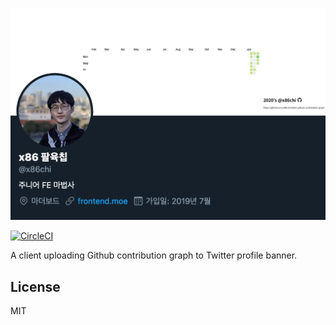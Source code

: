 ![](./result.png)

[![CircleCI](https://circleci.com/gh/x86chi/twitter-github-contribution-graph.svg?style=svg)](https://circleci.com/gh/x86chi/twitter-github-contribution-graph)

A client uploading Github contribution graph to Twitter profile banner.

## License

MIT
